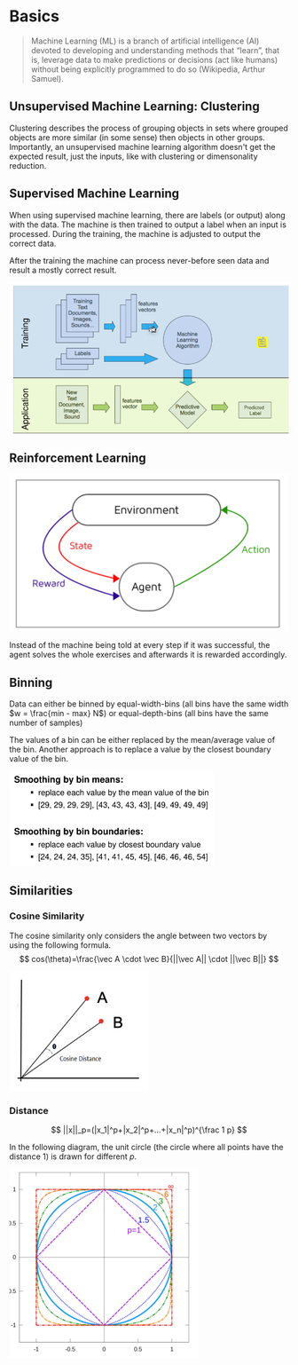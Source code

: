 # Basics

> Machine Learning (ML) is a branch of artificial intelligence (AI) devoted to developing and understanding methods that “learn”, that is, leverage data to make predictions or decisions (act like humans) without being explicitly programmed to do so (Wikipedia, Arthur Samuel).

## Unsupervised Machine Learning: Clustering

Clustering describes the process of grouping objects in sets where grouped objects are more similar (in some sense) then objects in other groups. Importantly, an unsupervised machine learning algorithm doesn't get the expected result, just the inputs, like with clustering or dimensonality reduction.

## Supervised Machine Learning

When using supervised machine learning, there are labels (or output) along with the data. The machine is then trained to output a label when an input is processed. During the training, the machine is adjusted to output the correct data.

After the training the machine can process never-before seen data and result a mostly correct result.

![image-20230220123655469](res/Basics/image-20230220123655469.png)

## Reinforcement Learning

![image-20230220124352056](res/Basics/image-20230220124352056.png)

Instead of the machine being told at every step if it was successful, the agent solves the whole exercises and afterwards it is rewarded accordingly.

## Binning

Data can either be binned by equal-width-bins (all bins have the same width $w = \frac{min - max} N$) or equal-depth-bins (all bins have the same number of samples)

The values of a bin can be either replaced by the mean/average value of the bin. Another approach is to replace a value by the closest boundary value of the bin.

<img src="res/Basics/image-20230601094844851.png" alt="image-20230601094844851" style="zoom:50%;" />

## Similarities

### Cosine Similarity

The cosine similarity only considers the angle between two vectors by using the following formula.
$$
cos(\theta)=\frac{\vec A \cdot \vec B}{||\vec A|| \cdot ||\vec B||}
$$


![image-20230306122500558](res/Basics/image-20230306122500558.png)

### Distance

$$
||x||_p=(|x_1|^p+|x_2|^p+...+|x_n|^p)^{\frac 1 p}
$$



In the following diagram, the unit circle (the circle where all points have the distance $1$) is drawn for different $p$.

![image-20230601101801582](res/Basics/image-20230601101801582.png)
